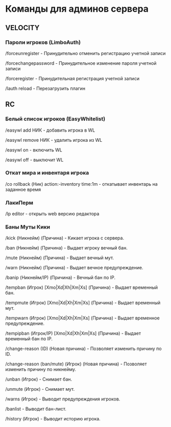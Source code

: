 # Команды для админов сервера

## VELOCITY

### Пароли игроков (LimboAuth)

/forceunregister - Принудительно отменить регистрацию учетной записи

/forcechangepassword -  Принудительное изменение пароля учетной записи

/forceregister -  Принудительная регистрация учетной записи

/lauth reload -  Перезагрузить плагин

## RC

### Белый список игроков (EasyWhitelist)

/easywl add НИК - добавить игрока в WL

/easywl remove НИК - удалить игрока из WL

/easywl on - включить WL

/easywl off - выключит WL

### Откат мира и инвентаря игрока

/co rollback (Ник) action:-inventory time:1m - откатывает инвентарь на заданное время

### ЛакиПерм 

/lp editor - открыть web версию редактора  

### Баны Муты Кики

/kick (Никнейм) (Причина) - Кикает игрока с сервера.

/ban (Никнейм) (Причина) - Выдает игроку вечный бан.

/mute (Никнейм) (Причина) - Выдает вечный мут.

/warn (Никнейм) (Причина) - Выдает вечное предупреждение.

/banip (Никнейм/IP) (Причина) - Вечный бан по IP.

/tempban (Игрок) [Xmo|Xd|Xh|Xm|Xs] (Причина) - Выдает временный бан.

/tempmute (Игрок) [Xmo|Xd|Xh|Xm|Xs] (Причина) - Выдает временный мут.

/tempwarn (Игрок) [Xmo|Xd|Xh|Xm|Xs] (Причина) - Выдает временное предупреждение.

/tempipban (Игрок/IP) [Xmo|Xd|Xh|Xm|Xs] (Причина) - Выдает временный бан по IP.

/change-reason (ID) (Новая причина) - Позволяет изменить причину по ID.

/change-reason (ban/mute) (Игрок) (Новая причина) - Позволяет изменить причину по никнейму.

/unban (Игрок) - Снимает бан.

/unmute (Игрок) - Снимает мут.

/warns (Игрок) - Выводит предупреждения игроков.

/banlist - Выводит бан-лист.

/history (Игрок) - Выводит историю игрока.






